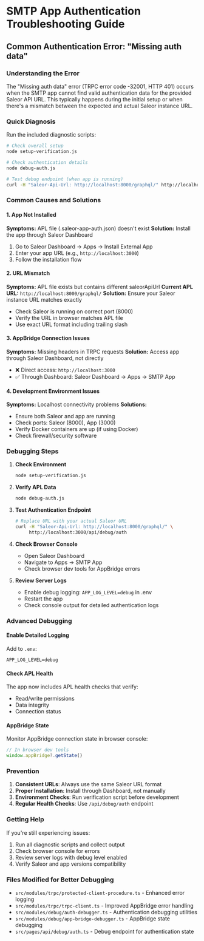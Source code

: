 # SMTP App Authentication Troubleshooting Guide

## Common Authentication Error: "Missing auth data"

### Understanding the Error

The "Missing auth data" error (TRPC error code -32001, HTTP 401) occurs when the SMTP app cannot find valid authentication data for the provided Saleor API URL. This typically happens during the initial setup or when there's a mismatch between the expected and actual Saleor instance URL.

### Quick Diagnosis

Run the included diagnostic scripts:

```bash
# Check overall setup
node setup-verification.js

# Check authentication details  
node debug-auth.js

# Test debug endpoint (when app is running)
curl -H "Saleor-Api-Url: http://localhost:8000/graphql/" http://localhost:3000/api/debug/auth
```

### Common Causes and Solutions

#### 1. App Not Installed
**Symptoms:** APL file (.saleor-app-auth.json) doesn't exist
**Solution:** Install the app through Saleor Dashboard
1. Go to Saleor Dashboard → Apps → Install External App
2. Enter your app URL (e.g., `http://localhost:3000`)
3. Follow the installation flow

#### 2. URL Mismatch
**Symptoms:** APL file exists but contains different saleorApiUrl
**Current APL URL:** `http://localhost:8000/graphql/`
**Solution:** Ensure your Saleor instance URL matches exactly
- Check Saleor is running on correct port (8000)
- Verify the URL in browser matches APL file
- Use exact URL format including trailing slash

#### 3. AppBridge Connection Issues
**Symptoms:** Missing headers in TRPC requests
**Solution:** Access app through Saleor Dashboard, not directly
- ❌ Direct access: `http://localhost:3000`
- ✅ Through Dashboard: Saleor Dashboard → Apps → SMTP App

#### 4. Development Environment Issues
**Symptoms:** Localhost connectivity problems
**Solutions:**
- Ensure both Saleor and app are running
- Check ports: Saleor (8000), App (3000)
- Verify Docker containers are up (if using Docker)
- Check firewall/security software

### Debugging Steps

1. **Check Environment**
   ```bash
   node setup-verification.js
   ```

2. **Verify APL Data**
   ```bash
   node debug-auth.js
   ```

3. **Test Authentication Endpoint**
   ```bash
   # Replace URL with your actual Saleor URL
   curl -H "Saleor-Api-Url: http://localhost:8000/graphql/" \
        http://localhost:3000/api/debug/auth
   ```

4. **Check Browser Console**
   - Open Saleor Dashboard
   - Navigate to Apps → SMTP App
   - Check browser dev tools for AppBridge errors

5. **Review Server Logs**
   - Enable debug logging: `APP_LOG_LEVEL=debug` in .env
   - Restart the app
   - Check console output for detailed authentication logs

### Advanced Debugging

#### Enable Detailed Logging
Add to `.env`:
```
APP_LOG_LEVEL=debug
```

#### Check APL Health
The app now includes APL health checks that verify:
- Read/write permissions
- Data integrity
- Connection status

#### AppBridge State
Monitor AppBridge connection state in browser console:
```javascript
// In browser dev tools
window.appBridge?.getState()
```

### Prevention

1. **Consistent URLs**: Always use the same Saleor URL format
2. **Proper Installation**: Install through Dashboard, not manually
3. **Environment Checks**: Run verification script before development
4. **Regular Health Checks**: Use `/api/debug/auth` endpoint

### Getting Help

If you're still experiencing issues:

1. Run all diagnostic scripts and collect output
2. Check browser console for errors
3. Review server logs with debug level enabled
4. Verify Saleor and app versions compatibility

### Files Modified for Better Debugging

- `src/modules/trpc/protected-client-procedure.ts` - Enhanced error logging
- `src/modules/trpc/trpc-client.ts` - Improved AppBridge error handling
- `src/modules/debug/auth-debugger.ts` - Authentication debugging utilities
- `src/modules/debug/app-bridge-debugger.ts` - AppBridge state debugging
- `src/pages/api/debug/auth.ts` - Debug endpoint for authentication state